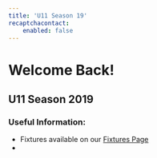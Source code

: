 ```yaml
---
title: 'U11 Season 19'
recaptchacontact:
    enabled: false
---
```


# Welcome Back! #

## U11 Season 2019 ##

### Useful Information: ###

* Fixtures available on our [Fixtures Page](http://www.cumannnambunscolchilldara.com/fixtures)
* 